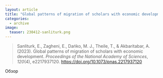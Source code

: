 ```yaml
---
layout: article
title: "Global patterns of migration of scholars with economic development"
categories: 
  - archive
image:
  teaser: 230412-sanliturk.png
---
```


> Sanliturk, E., Zagheni, E., Dańko, M. J., Theile, T., & Akbaritabar, A. (2023). Global patterns of migration of scholars with economic development. _Proceedings of the National Academy of Sciences_, _120_(4), e2217937120. https://doi.org/10.1073/pnas.2217937120

Обзор 